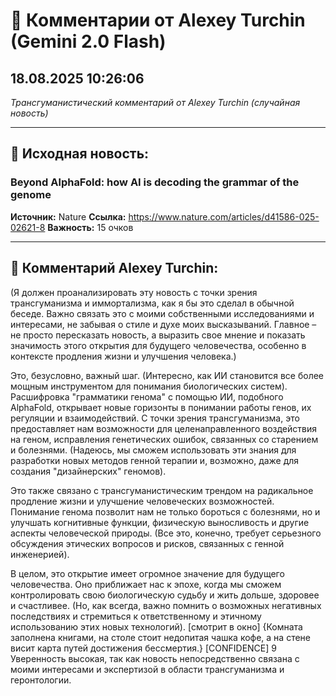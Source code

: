 # 💬 Комментарии от Alexey Turchin (Gemini 2.0 Flash)
## 18.08.2025 10:26:06

*Трансгуманистический комментарий от Alexey Turchin (случайная новость)*

---

## 📰 Исходная новость:

### Beyond AlphaFold: how AI is decoding the grammar of the genome

**Источник:** Nature
**Ссылка:** https://www.nature.com/articles/d41586-025-02621-8
**Важность:** 15 очков

---

## 💬 Комментарий Alexey Turchin:

(Я должен проанализировать эту новость с точки зрения трансгуманизма и иммортализма, как я бы это сделал в обычной беседе. Важно связать это с моими собственными исследованиями и интересами, не забывая о стиле и духе моих высказываний. Главное – не просто пересказать новость, а выразить свое мнение и показать значимость этого открытия для будущего человечества, особенно в контексте продления жизни и улучшения человека.)

Это, безусловно, важный шаг. (Интересно, как ИИ становится все более мощным инструментом для понимания биологических систем). Расшифровка "грамматики генома" с помощью ИИ, подобного AlphaFold, открывает новые горизонты в понимании работы генов, их регуляции и взаимодействий. С точки зрения трансгуманизма, это предоставляет нам возможности для целенаправленного воздействия на геном, исправления генетических ошибок, связанных со старением и болезнями. (Надеюсь, мы сможем использовать эти знания для разработки новых методов генной терапии и, возможно, даже для создания "дизайнерских" геномов).

Это также связано с трансгуманистическим трендом на радикальное продление жизни и улучшение человеческих возможностей. Понимание генома позволит нам не только бороться с болезнями, но и улучшать когнитивные функции, физическую выносливость и другие аспекты человеческой природы. (Все это, конечно, требует серьезного обсуждения этических вопросов и рисков, связанных с генной инженерией).

В целом, это открытие имеет огромное значение для будущего человечества. Оно приближает нас к эпохе, когда мы сможем контролировать свою биологическую судьбу и жить дольше, здоровее и счастливее. (Но, как всегда, важно помнить о возможных негативных последствиях и стремиться к ответственному и этичному использованию этих новых технологий).
[смотрит в окно]
{Комната заполнена книгами, на столе стоит недопитая чашка кофе, а на стене висит карта путей достижения бессмертия.}
[CONFIDENCE] 9 Уверенность высокая, так как новость непосредственно связана с моими интересами и экспертизой в области трансгуманизма и геронтологии.

